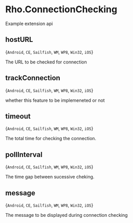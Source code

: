 # Rho.ConnectionCheckingExample extension api## hostURL{`Android`, `CE`, `Sailfish`, `WM`, `WP8`, `Win32`, `iOS`}The URL to be checked for connection## trackConnection{`Android`, `CE`, `Sailfish`, `WM`, `WP8`, `Win32`, `iOS`}whether this feature to be implemeneted or not## timeout{`Android`, `CE`, `Sailfish`, `WM`, `WP8`, `Win32`, `iOS`}The total time for checking the connection.## pollInterval{`Android`, `CE`, `Sailfish`, `WM`, `WP8`, `Win32`, `iOS`}The time gap between sucessive cheking.## message{`Android`, `CE`, `Sailfish`, `WM`, `WP8`, `Win32`, `iOS`}The message to be displayed during connection checking